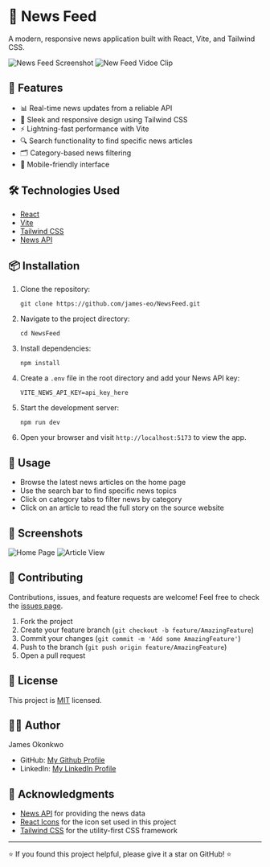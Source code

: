 # 📰 News Feed

A modern, responsive news application built with React, Vite, and Tailwind CSS.

![News Feed Screenshot](/placeholder.svg?height=300&width=600)
![New Feed Vidoe Clip](https://youtu.be/NfzWPQhcpuw)

## 🚀 Features

- 📊 Real-time news updates from a reliable API
- 🎨 Sleek and responsive design using Tailwind CSS
- ⚡ Lightning-fast performance with Vite
- 🔍 Search functionality to find specific news articles
- 🗂️ Category-based news filtering
- 📱 Mobile-friendly interface

## 🛠️ Technologies Used

- [React](https://reactjs.org/)
- [Vite](https://vitejs.dev/)
- [Tailwind CSS](https://tailwindcss.com/)
- [News API](https://newsapi.org/)

## 📦 Installation

1. Clone the repository:

   ```
   git clone https://github.com/james-eo/NewsFeed.git
   ```

2. Navigate to the project directory:

   ```
   cd NewsFeed
   ```

3. Install dependencies:

   ```
   npm install
   ```

4. Create a `.env` file in the root directory and add your News API key:

   ```
   VITE_NEWS_API_KEY=api_key_here
   ```

5. Start the development server:

   ```
   npm run dev
   ```

6. Open your browser and visit `http://localhost:5173` to view the app.

## 🚀 Usage

- Browse the latest news articles on the home page
- Use the search bar to find specific news topics
- Click on category tabs to filter news by category
- Click on an article to read the full story on the source website

## 📸 Screenshots

![Home Page](/placeholder.svg?height=200&width=400)
![Article View](/placeholder.svg?height=200&width=400)

## 🤝 Contributing

Contributions, issues, and feature requests are welcome! Feel free to check the [issues page](https://github.com/james-eo/NewsFeed/issues).

1. Fork the project
2. Create your feature branch (`git checkout -b feature/AmazingFeature`)
3. Commit your changes (`git commit -m 'Add some AmazingFeature'`)
4. Push to the branch (`git push origin feature/AmazingFeature`)
5. Open a pull request

## 📝 License

This project is [MIT](https://choosealicense.com/licenses/mit/) licensed.

## 👨‍💻 Author

James Okonkwo

- GitHub: [My Github Profile](https://github.com/james-eo)
- LinkedIn: [My LinkedIn Profile](https://linkedin.com/in/james-o)

## 🙏 Acknowledgments

- [News API](https://newsapi.org/) for providing the news data
- [React Icons](https://react-icons.github.io/react-icons/) for the icon set used in this project
- [Tailwind CSS](https://tailwindcss.com/) for the utility-first CSS framework

---

⭐️ If you found this project helpful, please give it a star on GitHub! ⭐️
